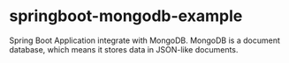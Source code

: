 # springboot-mongodb-example

Spring Boot Application integrate with MongoDB. MongoDB is a document database, which means it stores data in JSON-like documents.

